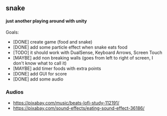 ## snake
#### just another playing around with unity

Goals:
- [DONE] create game (food and snake)
- [DONE] add some particle effect when snake eats food
- [TODO] it should work with DualSense, Keyboard Arrows, Screen Touch
- [MAYBE] add non breaking walls (goes from left to right of screen, I don't know what to call it)
- [MAYBE] add timer foods with extra points
- [DONE] add GUI for score
- [DONE] add some audio

### Audios

- https://pixabay.com/music/beats-lofi-study-112191/
- https://pixabay.com/sound-effects/eating-sound-effect-36186/